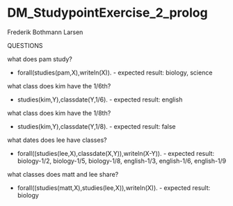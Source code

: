 # DM_StudypointExercise_2_prolog
Frederik Bothmann Larsen

QUESTIONS

what does pam study?
 - forall(studies(pam,X),writeln(X)).  -  expected result: biology, science

what class does kim have the 1/6th?
 - studies(kim,Y),classdate(Y,1/6).  -  expected result: english

what class does kim have the 1/8th?
 - studies(kim,Y),classdate(Y,1/8).  -  expected result: false

what dates does lee have classes?
 - forall((studies(lee,X),classdate(X,Y)),writeln(X-Y)).  -  expected result: biology-1/2, biology-1/5, biology-1/8, english-1/3, english-1/6, english-1/9

what classes does matt and lee share?
 - forall((studies(matt,X),studies(lee,X)),writeln(X)).  -  expected result: biology

